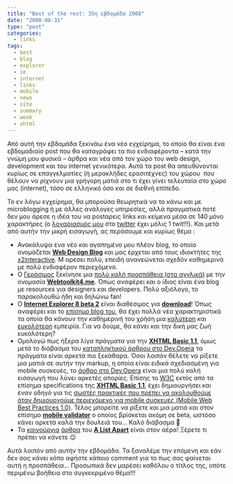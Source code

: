 ```yaml
---
title: "Best of the rest: 35η εβδομάδα 2008"
date: "2008-08-31"
type: "post"
categories:
  - links
tags:
  - best
  - blog
  - explorer
  - ie
  - internet
  - links
  - mobile
  - news
  - site
  - summary
  - week
  - xhtml
---
```


Από αυτή την εβδομάδα ξεκινάω ένα νέο εγχείρημα, το οποίο θα είναι ένα εβδομαδιαίο post που θα καταγράφει τα πιο ενδιαφέροντα &#8211; κατά την γνώμη μου φυσικά &#8211; άρθρα και νέα από τον χώρο του web design, development και του internet γενικότερα. Αυτά τα post θα απευθύνονται κυρίως σε επαγγελματίες (ή μερακλήδες ερασιτέχνες) του χώρου  που θέλουν να ρίχνουν μια γρήγορη ματιά στο τι έχει γίνει τελευταία στο χώρο μας (internet), τόσο σε ελληνικό όσο και σε διεθνή επίπεδο.

Το εν λόγω εγχείρημα, θα μπορούσα θεωρητικά να το κάνω και με microblogging ή με άλλες ανάλογες υπηρεσίες, αλλά πραγματικά ποτέ δεν μου άρεσε η ιδέα του να postαρεις links και κείμενα μέσα σε 140 μόνο χαρακτήρες (ο [λογαριασμός μου](http://twitter.com/tsevdosjohn "Tsevdos account on twitter") στο [twitter](http://twitter.com/ "Twitter microblogging service") έχει μόλις 1 twit!!!). Και μετά από αυτήν την μικρή εισαγωγή, ας περάσουμε και κυρίως θέμα :

- Ανακάλυψα ένα νέο και αγαπημένο μου πλέον blog, το οποίο ονομάζεται **[Web Design Blog](http://www.webdesignblog.gr/ "Web Design Blog")** και μας έρχεται από τους ιδιοκτήτες της [x2interactive](http://www.x2interactive.co.uk/ "x2interactive company"). Μ αρέσει πολύ, επειδή ανανεώνεται σχεδόν καθημερινά με πολύ ενδιαφέρον περιεχόμενο.
- Ο [Γεράσιμος](http://theportraitofageek.com/ "The Portrait of a Geek blog") ξεκίνησε μια [πολύ καλή προσπάθεια (στα αγγλικά)](http://theportraitofageek.com/blog/?p=163 "New blog from Gerasimo") με την ονομασία **[Webtoolkit4.me](http://webtoolkit4.me/ "Webtool kit 4 me")**. Όπως αναφέρει και ο ίδιος είναι ένα blog με resources για designers και developers. Πολύ αξιόλογο, το παρακολουθώ ήδη και δηλώνω fan!
- Ο **[Ιnternet Explorer 8 beta 2](http://blogs.msdn.com/ie/archive/2008/08/27/internet-explorer-8-beta-2-now-available.aspx "internet Explorer 8 beta 2")** είναι διαθέσιμος για **[download](http://www.microsoft.com/windows/internet-explorer/beta/ "Download Internet Explorer 8 beta 2")**! Όπως αναφέρει και το [επίσημο blog του](http://blogs.msdn.com/ie/ "internet Explorer official blog"), θα έχει πολλά νέα χαρακτηριστικά τα οποία θα κάνουν την καθημερινή του χρήση μια [καλύτερη](http://blogs.msdn.com/ie/archive/2008/08/28/part-i-better-everyday-browsing.aspx "Better browsing with IE 8") και [ευκολότερη](http://blogs.msdn.com/ie/archive/2008/08/28/part-ii-better-everyday-browsing.aspx "Better browsing with IE 8") εμπειρία. Για να δούμε, θα κάνει και την δική μας ζωή ευκολότερη?
- Ομολογώ πως ήξερα λίγα πράγματα για την **[XHTML Basic 1.1](http://www.w3.org/TR/xhtml-basic/ "XHTML basic 1.1")**, όμως μετά το διάβασμα του [καταπληκτικού άρθρου στο Dev.Opera](http://dev.opera.com/articles/view/mobile-markup-xhtml-basic-1-1/ "Dev.Opera article on XHTML basic 1.1") τα πράγματα είναι αρκετά πιο ξεκάθαρα. Όσοι λοιπόν θέλετε να ρίξετε μια ματιά σε αυτήν την markup, η οποία είναι ειδικά σχεδιασμένη για mobile συσκευές, το [άρθρο στο Dev.Opera](http://dev.opera.com/articles/view/mobile-markup-xhtml-basic-1-1/ "Dev.Opera article on XHTML basic 1.1") είναι μια πολύ καλή εισαγωγή που λύνει αρκετές απορίες. Επίσης το [W3C](http://www.w3.org/ "W3C site") εκτός από τα επίσημα specifications της **[XHTML Basic 1.1](http://www.w3.org/TR/xhtml-basic/ "XHTML basic 1.1 specifications")**, έχει δημιουργήσει και έναν οδηγό για τις [σωστές πρακτικές που πρέπει να ακολουθούμε όταν δημιουργούμε περιεχόμενο για mobile συσκευές (Mobile Web Best Practices 1.0)](http://www.w3.org/TR/mobile-bp/ "Mobile Web Best Practices from W3C"). Τέλος μπορείτε να ρίξετε και μια ματιά και στον επίσημο **[mobile validator](http://validator.w3.org/mobile/ "Mobile validator from W3C")** ο οποίος βρίσκεται ακόμη σε beta, ωστόσο κάνει αρκετά καλά την δουλειά του&#8230; Καλό διάβασμα 🙂
- Τα [καινούργια](http://www.alistapart.com/articles/mappingmemory "Mapping Memory: Web Designer as Information Cartographer article from list apart") [άρθρα](http://www.alistapart.com/articles/sprites2 "CSS Sprites2 - It's JavaScript Time from List Apart") του **[A List Apart](http://www.alistapart.com/ "A List Apart")** είναι στον αέρα! Ξέρετε τι πρέπει να κάνετε 😉

Αυτά λοιπόν από αυτήν την εβδομάδα. Τα ξαναλέμε την επόμενη και εάν δεν σας κάνει κόπο αφήστε κάποιο comment για το πως σας φαίνεται αυτή η προσπάθεια&#8230; Προσωπικά δεν μαρέσει καθόλου ο τίτλος της, οπότε περιμένω βοήθεια στο συγκεκριμένο θέμα!!!
